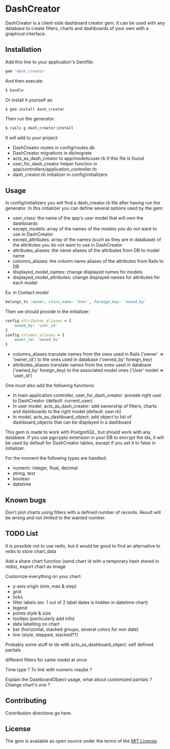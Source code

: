 # DashCreator
DashCreator is a client-side dashboard creator gem.
It can be used with any database to create filters, charts and dashboards of your own with a graphical interface.

## Installation
Add this line to your application's Gemfile:

```ruby
gem 'dash_creator'
```

And then execute:
```bash
$ bundle
```

Or install it yourself as:
```bash
$ gem install dash_creator
```

Then run the generator:
```bash
$ rails g dash_creator:install
```
It will add to your project:
  - DashCreator routes in config/routes.db
  - DashCreator migrations in db/migrate
  - acts_as_dash_creator to app/models/user.rb if this file is found
  - user_for_dash_creator helper function in app/controllers/application_controller.rb
  - dash_creator.rb initializer in config/initializers

## Usage

In config/initializers you will find a dash_creator.rb file after having run the generator.
In this initializer you can define several options used by the gem:
  - user_class: the name of the app's user model that will own the dashboards
  - except_models: array of the names of the models you do not want to use in DashCreator
  - except_attributes: array of the names (such as they are in database) of the attributes you do not want to use in DashCreator
  - attributes_aliases: the name aliases of the attributes from DB to model name
  - columns_aliases: the column name aliases of the attributes from Rails to DB
  - displayed_model_names: change displayed names for models
  - displayed_model_attributes: change displayed names for attributes for each model
  
Ex: in Contact model
```ruby
belongs_to :owner, class_name: 'User', foreign_key: 'owned_by'
```
Then we should provide in the initializer:
```ruby
config.attributes_aliases = {
    owned_by: 'user_id'
}
config.columns_aliases = {
    owner_id: 'owned_by'
}
```
- columns_aliases translate names from the ones used in Rails ('owner' => 'owner_id') to the ones used in database ('owned_by' foreign_key)
- attributes_aliases translate names from the ones used in database ('owned_by' foreign_key) to the associated model ones ('User' model => 'user_id')

One must also add the following functions:
  - In main application controller, user_for_dash_creator: provide right user to DashCreator (default: current_user)
  - In user model, acts_as_dash_creator: add ownership of filters, charts and dashboards to the right model (default: user.rb)
  - In model, acts_as_dashboard_object: add object to list of dashboard_objects that can be displayed in a dashboard

This gem is made to work with PostgreSQL, but should work with any database.
If you use pgcrypto extension in your DB to encrypt the ids, it will be used by default for DashCreator tables, except if you set it to false in initializer.

For the moment the following types are handled:
- numeric: integer, float, decimal
- string, text
- boolean
- datetime

## Known bugs
Don't plot charts using filters with a defined number of records.
Result will be wrong and not limited to the wanted number.

## TODO List
It is possible not to use redis, but it would be good to find an alternative to redis to store chart_data

Add a share chart function (send chart id with a temporary hash stored in redis), export chart as image

Customize everything on your chart:
- y-axis origin (min, max & step)
- grid
- ticks
- filter labels (ex: 1 out of 2 label dates is hidden in datetime chart)
- legend
- points style & size
- tooltips (particularly add info)
- data labelling on chart
- bar (horizontal, stacked groups, several colors for non date)
- line (style, stepped, stacked??)

Probably some stuff to do with acts_as_dashboard_object: self defined partials

different filters for same model at once

Time type ? To link with numeric maybe ?

Explain the DashboardObject usage, what about customized partials ? Change chart's one ?

## Contributing
Contribution directions go here.

## License
The gem is available as open source under the terms of the [MIT License](http://opensource.org/licenses/MIT).